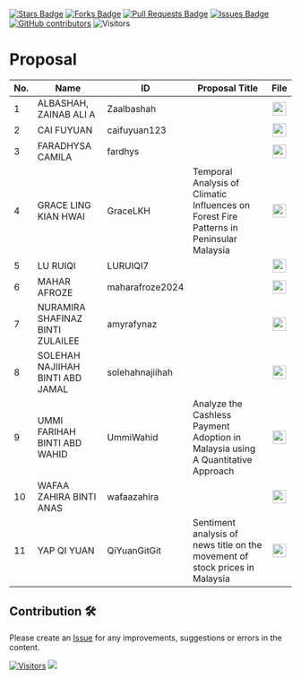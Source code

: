 <a href="https://github.com/drshahizan/research-design/stargazers"><img src="https://img.shields.io/github/stars/drshahizan/research-design" alt="Stars Badge"/></a>
<a href="https://github.com/drshahizan/research-design/network/members"><img src="https://img.shields.io/github/forks/drshahizan/research-design" alt="Forks Badge"/></a>
<a href="https://github.com/drshahizan/research-design/pulls"><img src="https://img.shields.io/github/issues-pr/drshahizan/research-design" alt="Pull Requests Badge"/></a>
<a href="https://github.com/drshahizan/research-design"><img src="https://img.shields.io/github/issues/drshahizan/research-design" alt="Issues Badge"/></a>
<a href="https://github.com/drshahizan/research-design/graphs/contributors"><img alt="GitHub contributors" src="https://img.shields.io/github/contributors/drshahizan/research-design?color=2b9348"></a>
![Visitors](https://api.visitorbadge.io/api/visitors?path=https%3A%2F%2Fgithub.com%2Fdrshahizan%2MCSD1043&labelColor=%23d9e3f0&countColor=%23697689&style=flat)


# Proposal

| No. | Name                              | ID             | Proposal Title                                  | File |
|-----|-----------------------------------|----------------|---------------------------------------|:-------------:|
| 1   | ALBASHAH, ZAINAB ALI A            | Zaalbashah     |       | <a href="Zaalbashah"><img src="../images/portfolio.png" width="24px" height="24px"></a> |
| 2   | CAI FUYUAN                        | caifuyuan123   |      | <a href="caifuyuan123"><img src="../images/portfolio.png" width="24px" height="24px"></a> |
| 3   | FARADHYSA CAMILA                  | fardhys        |           | <a href="faradhysa"><img src="../images/portfolio.png" width="24px" height="24px"></a> |
| 4   | GRACE LING KIAN HWAI              | GraceLKH       | Temporal Analysis of Climatic Influences on Forest Fire Patterns in Peninsular Malaysia | <a href="GraceLKH"><img src="../images/portfolio.png" width="24px" height="24px"></a> |
| 5   | LU RUIQI                          | LURUIQI7       |    | <a href="LURUIQI7"><img src="../images/portfolio.png" width="24px" height="24px"></a> |
| 6   | MAHAR AFROZE                      | maharafroze2024|   | <a href="maharafroze2024"><img src="../images/portfolio.png" width="24px" height="24px"></a> |
| 7   | NURAMIRA SHAFINAZ BINTI ZULAILEE  | amyrafynaz     |        | <a href="amyrafynaz"><img src="../images/portfolio.png" width="24px" height="24px"></a> |
| 8   | SOLEHAH NAJIIHAH BINTI ABD JAMAL  | solehahnajiihah|   | <a href="solehahnajiihah"><img src="../images/portfolio.png" width="24px" height="24px"></a> |
| 9   | UMMI FARIHAH BINTI ABD WAHID      | UmmiWahid      |  Analyze the Cashless Payment Adoption in Malaysia using A Quantitative Approach       | <a href="UmmiWahid"><img src="../images/portfolio.png" width="24px" height="24px"></a> |
| 10  | WAFAA ZAHIRA BINTI ANAS           | wafaazahira    |       | <a href="wafaazahira"><img src="../images/portfolio.png" width="24px" height="24px"></a> |
| 11  | YAP QI YUAN                       | QiYuanGitGit   |   Sentiment analysis of news title on the movement of stock prices in Malaysia   | <a href="QiYuanGitGit"><img src="../images/portfolio.png" width="24px" height="24px"></a> |

## Contribution 🛠️
Please create an [Issue](https://github.com/drshahizan/research-design/issues) for any improvements, suggestions or errors in the content.



[![Visitors](https://api.visitorbadge.io/api/visitors?path=https%3A%2F%2Fgithub.com%2Fdrshahizan&labelColor=%23697689&countColor=%23555555&style=plastic)](https://visitorbadge.io/status?path=https%3A%2F%2Fgithub.com%2Fdrshahizan)
![](https://hit.yhype.me/github/profile?user_id=81284918)
